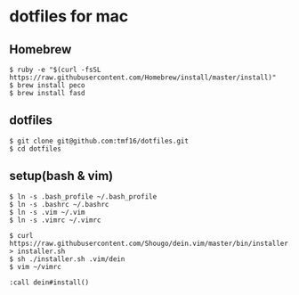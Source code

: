 # dotfiles for mac

## Homebrew

```
$ ruby -e "$(curl -fsSL https://raw.githubusercontent.com/Homebrew/install/master/install)"
$ brew install peco
$ brew install fasd
```

## dotfiles

```
$ git clone git@github.com:tmf16/dotfiles.git
$ cd dotfiles
```

## setup(bash & vim)

```
$ ln -s .bash_profile ~/.bash_profile
$ ln -s .bashrc ~/.bashrc
$ ln -s .vim ~/.vim
$ ln -s .vimrc ~/.vimrc
```

```
$ curl https://raw.githubusercontent.com/Shougo/dein.vim/master/bin/installer.sh > installer.sh
$ sh ./installer.sh .vim/dein
$ vim ~/vimrc
```

```
:call dein#install()
```
